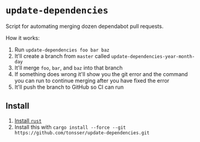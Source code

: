 # `update-dependencies`

Script for automating merging dozen dependabot pull requests.

How it works:

1. Run `update-dependencies foo bar baz`
2. It'll create a branch from `master` called `update-dependencies-year-month-day`
3. It'll merge `foo`, `bar`, and `baz` into that branch
4. If something does wrong it'll show you the git error and the command you can run to continue merging after you have fixed the error
5. It'll push the branch to GitHub so CI can run

## Install

1. [Install `rust`](https://www.rust-lang.org/tools/install)
2. Install this with `cargo install --force --git https://github.com/tonsser/update-dependencies.git`
